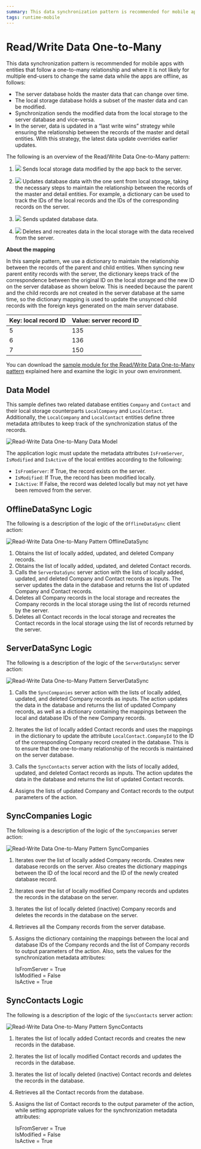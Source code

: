 ```yaml
---
summary: This data synchronization pattern is recommended for mobile apps with entities that follow a one-to-many relationship and where it is not likely for multiple end-users to change the same data while the apps are offline.
tags: runtime-mobile
---
```


# Read/Write Data One-to-Many

This data synchronization pattern is recommended for mobile apps with entities that follow a one-to-many relationship and where it is not likely for multiple end-users to change the same data while the apps are offline, as follows:

* The server database holds the master data that can change over time.
* The local storage database holds a subset of the master data and can be modified.
* Synchronization sends the modified data from the local storage to the server database and vice-versa.
* In the server, data is updated in a “last write wins” strategy while ensuring the relationship between the records of the master and detail entities. With this strategy, the latest data update overrides earlier updates.

The following is an overview of the Read/Write Data One-to-Many pattern:

1. ![](images/icon-client.png) Sends local storage data modified by the app back to the server.

1. ![](images/icon-server.png) Updates database data with the one sent from local storage, taking the necessary steps to maintain the relationship between the records of the master and detail entities. For example, a dictionary can be used to track the IDs of the local records and the IDs of the corresponding records on the server.

1. ![](images/icon-server.png) Sends updated database data. 

1. ![](images/icon-client.png) Deletes and recreates data in the local storage with the data received from the server.


**About the mapping**

In this sample pattern, we use a dictionary to maintain the relationship between the records of the parent and child entities. When syncing new parent entity records with the server, the dictionary keeps track of the correspondence between the original ID on the local storage and the new ID on the server database as shown below. This is needed because the parent and the child records are not created in the server database at the same time, so the dictionary mapping is used to update the unsynced child records with the foreign keys generated on the main server database.

Key: local record ID | Value: server record ID
---------------------|------------------------
5                    | 135
6                    | 136
7                    | 150

You can download the [sample module for the Read/Write Data One-to-Many pattern](http://www.outsystems.com/forge/component/1638/Offline+Data+Sync+Patterns/) explained here and examine the logic in your own environment.


## Data Model

This sample defines two related database entities `Company` and `Contact` and their local storage counterparts `LocalCompany` and `LocalContact`. Additionally, the `LocalCompany` and `LocalContact` entities define three metadata attributes to keep track of the synchronization status of the records.

![Read-Write Data One-to-Many Data Model](images/read-write-data-one-to-many-data-model.png)

The application logic must update the metadata attributes `IsFromServer`, `IsModified` and `IsActive` of the local entities according to the following:

* `IsFromServer`: If True, the record exists on the server.
* `IsModified`: If True, the record has been modified locally.
* `IsActive`: If False, the record was deleted locally but may not yet have been removed from the server. 


## OfflineDataSync Logic

The following is a description of the logic of the `OfflineDataSync` client action:

![Read-Write Data One-to-Many Pattern OfflineDataSync](images/read-write-data-one-to-many-offlinedatasync.png)

1. Obtains the list of locally added, updated, and deleted Company records.
1. Obtains the list of locally added, updated, and deleted Contact records.
1. Calls the `ServerDataSync` server action with the lists of locally added, updated, and deleted Company and Contact records as inputs. The server updates the data in the database and returns the list of updated Company and Contact records.
1. Deletes all Company records in the local storage and recreates the Company records in the local storage using the list of records returned by the server.
1. Deletes all Contact records in the local storage and recreates the Contact records in the local storage using the list of records returned by the server.


## ServerDataSync Logic

The following is a description of the logic of the `ServerDataSync` server action:

![Read-Write Data One-to-Many Pattern ServerDataSync](images/read-write-data-one-to-many-serverdatasync.png)

1. Calls the `SyncCompanies` server action with the lists of locally added, updated, and deleted Company records as inputs. The action updates the data in the database and returns the list of updated Company records, as well as a dictionary containing the mappings between the local and database IDs of the new Company records.

1. Iterates the list of locally added Contact records and uses the mappings in the dictionary to update the attribute `LocalContact.CompanyId` to the ID of the corresponding Company record created in the database. This is to ensure that the one-to-many relationship of the records is maintained on the server database.

1. Calls the `SyncContacts` server action with the lists of locally added, updated, and deleted Contact records as inputs. The action updates the data in the database and returns the list of updated Contact records.

1. Assigns the lists of updated Company and Contact records to the output parameters of the action.


## SyncCompanies Logic

The following is a description of the logic of the `SyncCompanies` server action:

![Read-Write Data One-to-Many Pattern SyncCompanies](images/read-write-data-one-to-many-synccompanies.png)

1. Iterates over the list of locally added Company records. Creates new database records on the server. Also creates the dictionary mappings between the ID of the local record and the ID of the newly created database record.

1. Iterates over the list of locally modified Company records and updates the records in the database on the server.

1. Iterates the list of locally deleted (inactive) Company records and deletes the records in the database on the server.

1. Retrieves all the Company records from the server database.

1. Assigns the dictionary containing the mappings between the local and database IDs of the Company records and the list of Company records to output parameters of the action. Also, sets the values for the synchronization metadata attributes:

    IsFromServer = True  
    IsModified = False  
    IsActive = True


## SyncContacts Logic

The following is a description of the logic of the `SyncContacts` server action:

![Read-Write Data One-to-Many Pattern SyncContacts](images/read-write-data-one-to-many-synccontacts.png)

1. Iterates the list of locally added Contact records and creates the new records in the database.

1. Iterates the list of locally modified Contact records and updates the records in the database.

1. Iterates the list of locally deleted (inactive) Contact records and deletes the records in the database.

1. Retrieves all the Contact records from the database.

1. Assigns the list of Contact records to the output parameter of the action, while setting appropriate values for the synchronization metadata attributes:

    IsFromServer = True  
    IsModified = False  
    IsActive = True
